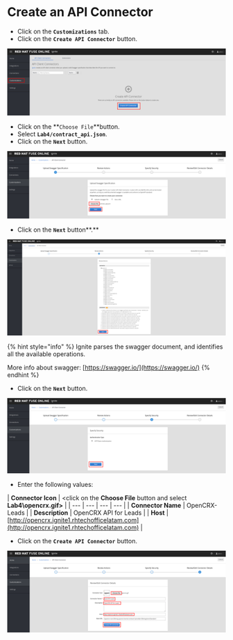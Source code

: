 # Create an API Connector

* Click on the  **`Customizations`** tab.
* Click on the **`Create API Connector`** button.

![](../.gitbook/assets/image%20%2858%29.png)

* Click on the **`Choose File`**button.
* Select **`Lab4/contract_api.json`**.
* Click on the **`Next`** button.

![](../.gitbook/assets/image%20%2814%29.png)

* Click on the  **`Next`** button**.**

![](../.gitbook/assets/image%20%2866%29.png)

{% hint style="info" %}
Ignite parses the swagger document, and identifies all the available operations. 

More info about  swagger: [https://swagger.io/](https://swagger.io/)
{% endhint %}

* Click on the **`Next`** button.

![](../.gitbook/assets/image%20%2827%29.png)

* Enter the following values:

| **Connector Icon** | &lt;click on the **Choose File** button and select **Lab4\opencrx.gif&gt;** |
| --- | --- | --- | --- |
| **Connector Name** | OpenCRX-Leads |
| **Description** | OpenCRX API for Leads |
| **Host** | [http://opencrx.ignite1.rhtechofficelatam.com](http://opencrx.ignite1.rhtechofficelatam.com) |

* Click on the **`Create API Connector`** button.

![](../.gitbook/assets/image%20%28127%29.png)



